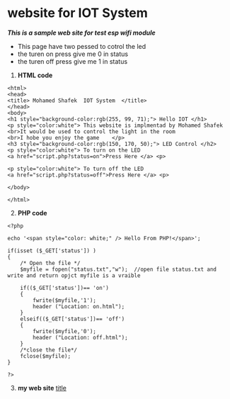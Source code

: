 # website for IOT System 

***This is a sample web site for test esp wifi module***

* This page have two pessed to cotrol the led 
* the turen on press give me 0 in status 
* the turen off press give me 1 in status 

1. **HTML code**
```
<html>
<head>
<title>	Mohamed Shafek	IOT System	</title>
</head>
<body>
<h1 style="background-color:rgb(255, 99, 71);"> Hello IOT </h1>
<p style="color:white"> This website is implmentad by Mohamed Shafek
<br>It would be used to control the light in the room
<br>I hobe you enjoy the game    </p>
<h3 style="background-color:rgb(150, 170, 50);"> LED Control </h2>
<p style="color:white"> To turn on the LED 
<a href="script.php?status=on">Press Here </a> <p>

<p style="color:white"> To turn off the LED 
<a href="script.php?status=off">Press Here </a> <p>

</body>

</html>
```
2. **PHP code**
```
<?php

echo '<span style="color: white;" /> Hello From PHP!</span>';

if(isset ($_GET['status']) )
{
	/* Open the file */
	$myfile = fopen("status.txt","w");  //open file status.txt and write and return opjct myfile is a vraible
	
	if(($_GET['status'])== 'on')
	{
		fwrite($myfile,'1');
		header ("Location: on.html");
	}
	elseif(($_GET['status'])== 'off')
	{
		fwrite($myfile,'0');
		header ("Location: off.html");
	}
	/*close the file*/
	fclose($myfile);
}

?>
```
3. **my web site**
[title](http://mshafek.freevar.com/)
